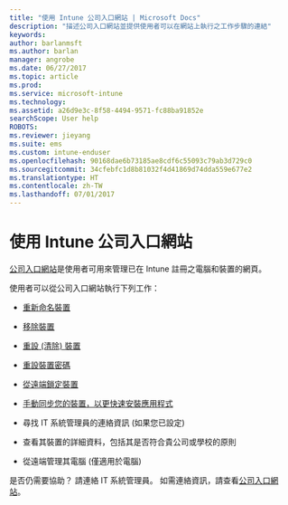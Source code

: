 ```yaml
---
title: "使用 Intune 公司入口網站 | Microsoft Docs"
description: "描述公司入口網站並提供使用者可以在網站上執行之工作步驟的連結"
keywords: 
author: barlanmsft
ms.author: barlan
manager: angrobe
ms.date: 06/27/2017
ms.topic: article
ms.prod: 
ms.service: microsoft-intune
ms.technology: 
ms.assetid: a26d9e3c-8f58-4494-9571-fc88ba91852e
searchScope: User help
ROBOTS: 
ms.reviewer: jieyang
ms.suite: ems
ms.custom: intune-enduser
ms.openlocfilehash: 90168dae6b73185ae8cdf6c55093c79ab3d729c0
ms.sourcegitcommit: 34cfebfc1d8b81032f4d41869d74dda559e677e2
ms.translationtype: HT
ms.contentlocale: zh-TW
ms.lasthandoff: 07/01/2017
---
```

# <a name="using-the-intune-company-portal-website"></a>使用 Intune 公司入口網站
[公司入口網站](https://portal.manage.microsoft.com)是使用者可用來管理已在 Intune 註冊之電腦和裝置的網頁。

使用者可以從公司入口網站執行下列工作：

-   [重新命名裝置](rename-your-device-cpwebsite.md)

-   [移除裝置](remove-your-device-cpwebsite.md)

-   [重設 (清除) 裝置](reset-erase-your-device-cpwebsite.md)

-   [重設裝置密碼](reset-your-passcode-cpwebsite.md)

-   [從遠端鎖定裝置](remote-lock-your-device-cpwebsite.md)

-   [手動同步您的裝置，以更快速安裝應用程式](sync-your-device-manually-cpwebsite.md)

-   尋找 IT 系統管理員的連絡資訊 (如果您已設定)

-   查看其裝置的詳細資料，包括其是否符合貴公司或學校的原則

-   從遠端管理其電腦 (僅適用於電腦)

是否仍需要協助？ 請連絡 IT 系統管理員。 如需連絡資訊，請查看[公司入口網站](https://portal.manage.microsoft.com)。
